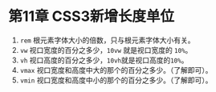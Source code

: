 # 第11章 CSS3新增长度单位

1. `rem` 根元素字体大小的倍数，只与根元素字体大小有关。
2. `vw` 视口宽度的百分之多少，`10vw` 就是视口宽度的 `10%`。
3. `vh` 视口高度的百分之多少，`10vh`就是视口高度的`10%`。
4. `vmax` 视口宽度和高度中大的那个的百分之多少。（了解即可）。
5. `vmin` 视口宽度和高度中小的那个的百分之多少。（了解即可）。